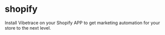# shopify
Install Vibetrace on your Shopify APP to get marketing automation for your store to the next level.
